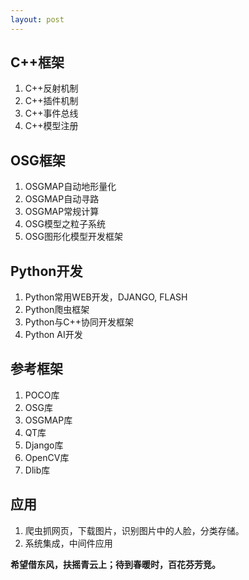 ```yaml
---
layout: post
---
```


## C++框架

1. C++反射机制
2. C++插件机制
3. C++事件总线
4. C++模型注册

## OSG框架

1. OSGMAP自动地形量化
2. OSGMAP自动寻路
3. OSGMAP常规计算
4. OSG模型之粒子系统
5. OSG图形化模型开发框架

## Python开发

1. Python常用WEB开发，DJANGO, FLASH
2. Python爮虫框架
3. Python与C++协同开发框架
4. Python AI开发

## 参考框架

1. POCO库
2. OSG库
3. OSGMAP库
4. QT库
5. Django库
6. OpenCV库
7. Dlib库

## 应用

1. 爬虫抓网页，下载图片，识别图片中的人脸，分类存储。
2. 系统集成，中间件应用

**希望借东风，扶摇青云上；待到春暖时，百花芬芳竞。**